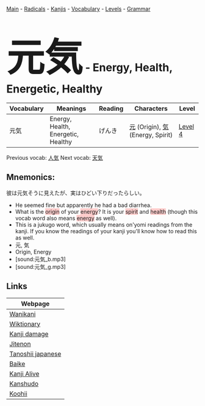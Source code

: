 <style> bigfont {font-size: 100px}</style>
[Main](../README.md) -
[Radicals](../radicals.md) -
[Kanjis](../kanjis.md) -
[Vocabulary](../vocabulary.md) -
[Levels](../levels.md) -
[Grammar](../grammar.md)
# <bigfont> 元気</bigfont> - Energy, Health, Energetic, Healthy 

| Vocabulary | Meanings | Reading | Characters | Level |
| --- | --- | --- | --- | --- |
| 元気 | Energy, Health, Energetic, Healthy | げんき |  [元](../kanjis/元.md) (Origin), [気](../kanjis/気.md) (Energy, Spirit) | [Level 4](../levels/wk_level4.md) |

Previous vocab: [人気](人気.md) Next vocab: [天気](天気.md) 

## Mnemonics:
彼は元気そうに見えたが、実はひどい下りだったらしい。
* He seemed fine but apparently he had a bad diarrhea.
* What is the <span style="background-color:#ffcccb"> origin</span> of your <span style="background-color:#ffcccb"> energy</span>? It is your <span style="background-color:#ffcccb"> spirit</span> and <span style="background-color:#ffcccb"> health</span> (though this vocab word also means <span style="background-color:#ffcccb"> energy</span> as well).
* This is a jukugo word, which usually means on'yomi readings from the kanji. If you know the readings of your kanji you'll know how to read this as well.
* 元, 気
* Origin, Energy
* [sound:元気_b.mp3]
* [sound:元気_g.mp3]


## Links 

| Webpage |
| --- |
| [Wanikani          ](https://www.wanikani.com/kanji/元気) |
| [Wiktionary        ](https://en.wiktionary.org/wiki/元気) |
| [Kanji damage      ](http://www.kanjidamage.com/kanji/search?utf8=✓&q=元気) |
| [Jitenon           ](https://jitenon.com/kanji/元気) |
| [Tanoshii japanese ](https://www.tanoshiijapanese.com/dictionary/kanji.cfm?k=元気) |
| [Baike             ](https://baike.baidu.com/item/元気) |
| [Kanji Alive       ](https://app.kanjialive.com/元気) |
| [Kanshudo          ](https://www.kanshudo.com/searchmn?q=元気) |
| [Koohii            ](https://kanji.koohii.com/study/kanji/元気) |
